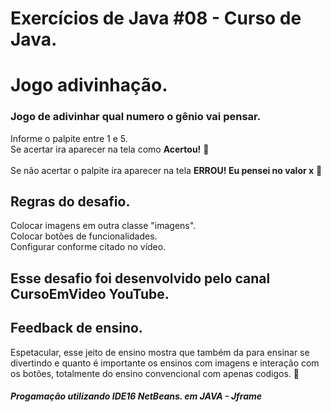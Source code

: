 # Exercícios de Java #08 - Curso de Java.
# Jogo adivinhação. 
### Jogo de adivinhar qual numero o gênio vai pensar.
Informe o palpite entre 1 e 5. <br />
Se acertar ira aparecer na tela como **Acertou!** :dizzy: <br /> 	
Se não acertar o palpite ira aparecer na tela **ERROU! Eu pensei no valor x** :anger:	<br />

## Regras do desafio.
Colocar imagens em outra classe "imagens". <br />
Colocar botões de funcionalidades.<br />
Configurar conforme citado no vídeo.<br />
## Esse desafio foi desenvolvido pelo canal CursoEmVideo YouTube.
## Feedback de ensino.
Espetacular, esse jeito de ensino mostra que também da para ensinar se divertindo e quanto é importante os ensinos com imagens e interação com os botões, totalmente do ensino convencional com apenas codigos. :100:	
##### Progamação utilizando IDE16 NetBeans. em JAVA - Jframe
